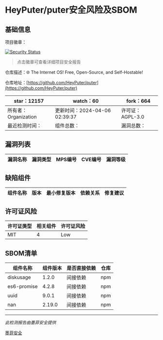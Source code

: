 # HeyPuter/puter安全风险及SBOM

## 基础信息

项目徽章：

[![Security Status](https://www.murphysec.com/platform3/v31/badge/1776325725056946176.svg)](https://www.murphysec.com/console/report/1765452897822130176/1776325725056946176)

> 点击徽章可查看详细项目安全报告

仓库描述：🌐 The Internet OS! Free, Open-Source, and Self-Hostable!

仓库地址：[https://github.com/HeyPuter/puter](https://github.com/HeyPuter/puter)

| star：12157 | watch：60 | fork：664 |
| ----------- | -------------- | ------------ |
| 所有者：Organization | 更新时间：2024-04-06 02:39:37 | 许可证：AGPL-3.0 |
| 最近检测时间： | 组件总数： | 漏洞总数： |




## 漏洞列表

| 漏洞名称 | 漏洞类型 | MPS编号 | CVE编号 | 漏洞等级 |
| ------- | ------ | ------- | ------ | ----- |





## 缺陷组件

| 组件名称 | 版本 | 最小修复版本 | 依赖关系 | 修复建议 |
| -------- | ---- | ------------ | -------- | -------- |





## 许可证风险

| 许可证类型 | 相关组件 | 许可证风险 |
| ---------- | -------- | ---------- |
|MIT|4|Low|




## SBOM清单

| 组件名称 | 组件版本 | 是否直接依赖 | 仓库 |
| -------- | -------- | ------------ | ---- |
|diskusage|1.2.0|间接依赖|npm|
|es6-promise|4.2.8|间接依赖|npm|
|uuid|9.0.1|间接依赖|npm|
|nan|2.19.0|间接依赖|npm|


------

*此检测报告由墨菲安全提供*

[墨菲安全](www.murphysec.com)